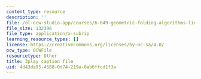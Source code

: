 ```yaml
---
content_type: resource
description: ''
file: /ol-ocw-studio-app/courses/6-849-geometric-folding-algorithms-linkages-origami-polyhedra-fall-2012/4d43da9545880d74219a0ab6ffcd1f3a_OcgtpQvrVs.srt
file_size: 132396
file_type: application/x-subrip
learning_resource_types: []
license: https://creativecommons.org/licenses/by-nc-sa/4.0/
ocw_type: OCWFile
resourcetype: Other
title: 3play caption file
uid: 4d43da95-4588-0d74-219a-0ab6ffcd1f3a
---
```

